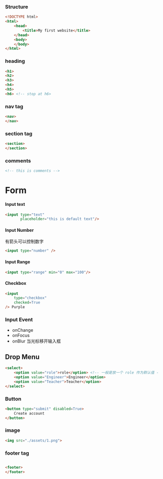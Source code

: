 ### Structure
```html
<!DOCTYPE html>
<html>
	<head>
		<title>My first website</title>
	</head>
	<body>
	</body>
</html>

```

### heading
```html
<h1>
<h2>
<h3>
<h4>
<h5>
<h6> <!-- stop at h6>
```

### nav tag
```html
<nav>
</nav>
```

### section tag
```html
<section>
</section>
```

### comments
```html
<!-- this is comments -->
```
# Form
#### Input text
```html
<input type="text" 
	   placeholder="this is default text"/>
```
#### Input Number 
有箭头可以控制数字
```html
<input type="number" />
```
#### Input Range
```html
<input type="range" min="0" max="100"/>
```

#### Checkbox
```html
<input 
	type="checkbox"
	checked=True
/> Purple
```
### Input Event
- onChange
- onFocus
- onBlur 当光标移开输入框
## Drop Menu
```html
<select>
	<option value="role">role</option> <!-- 一般是放一个 role 作为默认值 -->
	<option value="Engineer">Engineer</option>
	<option value="Teacher">Teacher</option>
</select>
```
### Button
```html
<button type="submit" disabled=True>
	Create account
</button>
```

### image

```html
<img src="./assets/1.png">
```

### footer tag

```html

<footer>
</footer>
```
